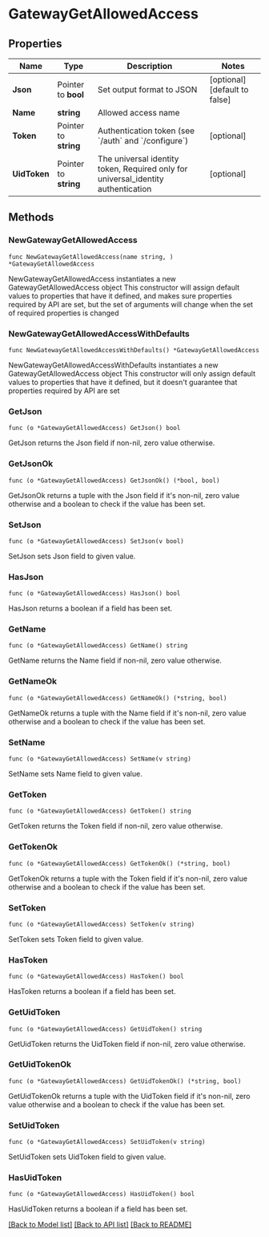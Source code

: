 # GatewayGetAllowedAccess

## Properties

Name | Type | Description | Notes
------------ | ------------- | ------------- | -------------
**Json** | Pointer to **bool** | Set output format to JSON | [optional] [default to false]
**Name** | **string** | Allowed access name | 
**Token** | Pointer to **string** | Authentication token (see &#x60;/auth&#x60; and &#x60;/configure&#x60;) | [optional] 
**UidToken** | Pointer to **string** | The universal identity token, Required only for universal_identity authentication | [optional] 

## Methods

### NewGatewayGetAllowedAccess

`func NewGatewayGetAllowedAccess(name string, ) *GatewayGetAllowedAccess`

NewGatewayGetAllowedAccess instantiates a new GatewayGetAllowedAccess object
This constructor will assign default values to properties that have it defined,
and makes sure properties required by API are set, but the set of arguments
will change when the set of required properties is changed

### NewGatewayGetAllowedAccessWithDefaults

`func NewGatewayGetAllowedAccessWithDefaults() *GatewayGetAllowedAccess`

NewGatewayGetAllowedAccessWithDefaults instantiates a new GatewayGetAllowedAccess object
This constructor will only assign default values to properties that have it defined,
but it doesn't guarantee that properties required by API are set

### GetJson

`func (o *GatewayGetAllowedAccess) GetJson() bool`

GetJson returns the Json field if non-nil, zero value otherwise.

### GetJsonOk

`func (o *GatewayGetAllowedAccess) GetJsonOk() (*bool, bool)`

GetJsonOk returns a tuple with the Json field if it's non-nil, zero value otherwise
and a boolean to check if the value has been set.

### SetJson

`func (o *GatewayGetAllowedAccess) SetJson(v bool)`

SetJson sets Json field to given value.

### HasJson

`func (o *GatewayGetAllowedAccess) HasJson() bool`

HasJson returns a boolean if a field has been set.

### GetName

`func (o *GatewayGetAllowedAccess) GetName() string`

GetName returns the Name field if non-nil, zero value otherwise.

### GetNameOk

`func (o *GatewayGetAllowedAccess) GetNameOk() (*string, bool)`

GetNameOk returns a tuple with the Name field if it's non-nil, zero value otherwise
and a boolean to check if the value has been set.

### SetName

`func (o *GatewayGetAllowedAccess) SetName(v string)`

SetName sets Name field to given value.


### GetToken

`func (o *GatewayGetAllowedAccess) GetToken() string`

GetToken returns the Token field if non-nil, zero value otherwise.

### GetTokenOk

`func (o *GatewayGetAllowedAccess) GetTokenOk() (*string, bool)`

GetTokenOk returns a tuple with the Token field if it's non-nil, zero value otherwise
and a boolean to check if the value has been set.

### SetToken

`func (o *GatewayGetAllowedAccess) SetToken(v string)`

SetToken sets Token field to given value.

### HasToken

`func (o *GatewayGetAllowedAccess) HasToken() bool`

HasToken returns a boolean if a field has been set.

### GetUidToken

`func (o *GatewayGetAllowedAccess) GetUidToken() string`

GetUidToken returns the UidToken field if non-nil, zero value otherwise.

### GetUidTokenOk

`func (o *GatewayGetAllowedAccess) GetUidTokenOk() (*string, bool)`

GetUidTokenOk returns a tuple with the UidToken field if it's non-nil, zero value otherwise
and a boolean to check if the value has been set.

### SetUidToken

`func (o *GatewayGetAllowedAccess) SetUidToken(v string)`

SetUidToken sets UidToken field to given value.

### HasUidToken

`func (o *GatewayGetAllowedAccess) HasUidToken() bool`

HasUidToken returns a boolean if a field has been set.


[[Back to Model list]](../README.md#documentation-for-models) [[Back to API list]](../README.md#documentation-for-api-endpoints) [[Back to README]](../README.md)


